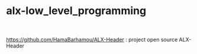 # alx-low_level_programming </br> </br>

https://github.com/HamaBarhamou/ALX-Header : project open source ALX-Header
